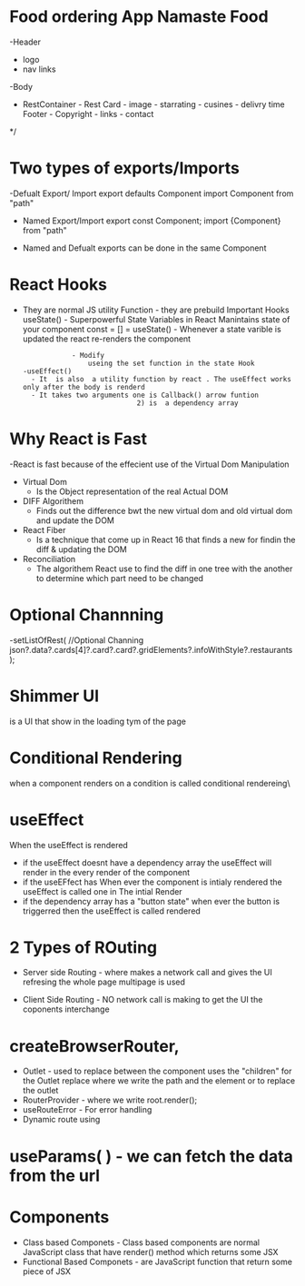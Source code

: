 # Food ordering App Namaste Food

-Header

- logo
- nav links

-Body

- RestContainer - Rest Card - image - starrating - cusines - delivry time
  Footer - Copyright - links - contact

\*/

# Two types of exports/Imports

-Defualt Export/ Import
export defaults Component
import Component from "path"

- Named Export/Import
  export const Component;
  import {Component} from "path"

- Named and Defualt exports can be done in the same Component

# React Hooks

- They are normal JS utility Function - they are prebuild
  Important Hooks
  useState() - Superpowerful State Variables in React
  Manintains state of your component
  const = [] = useState() - Whenever a state varible is updated the react re-renders the component

                  - Modify
                      useing the set function in the state Hook
      -useEffect()
        - It  is also  a utility function by react . The useEffect works only after the body is renderd
        - It takes two arguments one is Callback() arrow funtion
                                  2) is  a dependency array

# Why React is Fast

-React is fast because of the effecient use of the Virtual Dom Manipulation

- Virtual Dom
  - Is the Object representation of the real Actual DOM
- DIFF Algorithem
  - Finds out the difference bwt the new virtual dom and old virtual dom and update the DOM
- React Fiber
  - Is a technique that come up in React 16 that finds a new for findin the diff & updating the DOM
- Reconciliation
  - The algorithem React use to find the diff in one tree with the another to determine which part need to be changed

# Optional Channning

-setListOfRest(
//Optional Channing
json?.data?.cards[4]?.card?.card?.gridElements?.infoWithStyle?.restaurants
);

# Shimmer UI

is a UI that show in the loading tym of the page

# Conditional Rendering

when a component renders on a condition is called conditional rendereing\

# useEffect

When the useEffect is rendered

- if the useEffect doesnt have a dependency array the useEffect will render in the every render of the component
- if the useEFfect has When ever the component is intialy rendered the useEffect is called one in The intial Render
- if the dependency array has a "button state" when ever the button is triggerred then the useEffect is called rendered

# 2 Types of ROuting

- Server side Routing - where makes a network call and gives the UI refresing the whole page multipage is used

- Client Side Routing - NO network call is making to get the UI the coponents interchange

# createBrowserRouter,

- Outlet - used to replace between the component uses the  "children" for the Outlet replace where we write the path and the element or to replace the outlet
- RouterProvider - where we write
  root.render(<RouterProvider router={appRouter} />);
- useRouteError - For error handling
- Dynamic route using 

# useParams( ) - we can fetch the data from the url

# Components
 - Class based Componets - Class based components are normal JavaScript class that have render() method which returns some JSX
 - Functional Based Componets - are JavaScript function that return some piece of JSX

